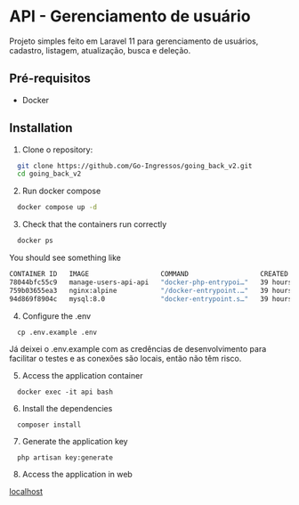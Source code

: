 # API - Gerenciamento de usuário

Projeto simples feito em Laravel 11 para gerenciamento de usuários, cadastro, listagem, atualização, busca e deleção.

## Pré-requisitos

- Docker

## Installation

1. Clone o repository:

```sh
  git clone https://github.com/Go-Ingressos/going_back_v2.git
  cd going_back_v2
```

2. Run docker compose

```sh
  docker compose up -d
```

3. Check that the containers run correctly

```sh
  docker ps
```

You should see something like

```sh 
CONTAINER ID   IMAGE                  COMMAND                  CREATED        STATUS          PORTS                                      NAMES
78044bfc55c9   manage-users-api-api   "docker-php-entrypoi…"   39 hours ago   Up 14 minutes   9000/tcp                                   api
759b03655ea3   nginx:alpine           "/docker-entrypoint.…"   39 hours ago   Up 14 minutes   0.0.0.0:80->80/tcp, 0.0.0.0:443->443/tcp   api_server
94d869f8904c   mysql:8.0              "docker-entrypoint.s…"   39 hours ago   Up 3 minutes    0.0.0.0:3306->3306/tcp, 33060/tcp          database
```

4. Configure the .env

```ssh
  cp .env.example .env
```

Já deixei o .env.example com as credências de desenvolvimento para facilitar o testes e as conexões são locais, então não têm risco.

5. Access the application container

```ssh
  docker exec -it api bash
```

6. Install the dependencies

```ssh
  composer install
```

7. Generate the application key

```ssh
  php artisan key:generate
```

8. Access the application in web

[localhost](http://localhost)